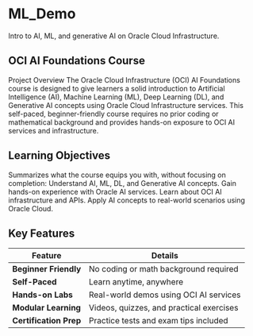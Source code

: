 # ML_Demo
Intro to AI, ML, and generative AI on Oracle Cloud Infrastructure.

## OCI AI Foundations Course
Project Overview
The Oracle Cloud Infrastructure (OCI) AI Foundations course is designed to give learners a solid introduction to Artificial Intelligence (AI), Machine Learning (ML), Deep Learning (DL), and Generative AI concepts using Oracle Cloud Infrastructure services.
This self-paced, beginner-friendly course requires no prior coding or mathematical background and provides hands-on exposure to OCI AI services and infrastructure.

## Learning Objectives

Summarizes what the course equips you with, without focusing on completion:
Understand AI, ML, DL, and Generative AI concepts.
Gain hands-on experience with Oracle AI services.
Learn about OCI AI infrastructure and APIs.
Apply AI concepts to real-world scenarios using Oracle Cloud.

## Key Features

| Feature                | Details                                  |
| ---------------------- | ---------------------------------------- |
| **Beginner Friendly**  | No coding or math background required    |
| **Self-Paced**         | Learn anytime, anywhere                  |
| **Hands-on Labs**      | Real-world demos using OCI AI services   |
| **Modular Learning**   | Videos, quizzes, and practical exercises |
| **Certification Prep** | Practice tests and exam tips included    |
<br> 

